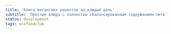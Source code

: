 ```yaml
---
title: 'Книга веганских рецептов на каждый день'
subtitle: 'Простые блюда с полностью сбалансированным содержанием питательных веществ'
status: development
tags: ecofoodclub
---
```


